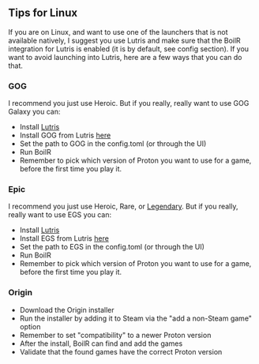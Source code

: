 ## Tips for Linux

If you are on Linux, and want to use one of the launchers that is not available natively, I suggest you use Lutris and make sure that the BoilR integration for Lutris is enabled (it is by default, see config section). 
If you want to avoid launching into Lutris, here are a few ways that you can do that.

### GOG
I recommend you just use Heroic. But if you really, really want to use GOG Galaxy you can:

- Install [Lutris](https://lutris.net/)
- Install GOG from Lutris [here](https://lutris.net/games/gog-galaxy/)
- Set the path to GOG in the config.toml (or through the UI)
- Run BoilR
- Remember to pick which version of Proton you want to use for a game, before the first time you play it.

### Epic

I recommend you just use Heroic, Rare, or [Legendary](https://github.com/derrod/legendary). But if you really, really want to use EGS you can:

- Install [Lutris](https://lutris.net/)
- Install EGS from Lutris [here](https://lutris.net/games/epic-games-store/)
- Set the path to EGS in the config.toml (or through the UI)
- Run BoilR
- Remember to pick which version of Proton you want to use for a game, before the first time you play it.

### Origin

- Download the Origin installer
- Run the installer by adding it to Steam via the "add a non-Steam game" option
- Remember to set "compatibility" to a newer Proton version
- After the install, BoilR can find and add the games
- Validate that the found games have the correct Proton version
